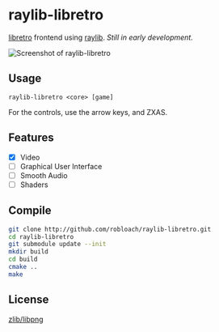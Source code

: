 # raylib-libretro

[libretro](https://www.libretro.com/) frontend using [raylib](https://www.raylib.com). *Still in early development.*

![Screenshot of raylib-libretro](docs/screenshot.png)

## Usage

```
raylib-libretro <core> [game]
```

For the controls, use the arrow keys, and ZXAS.

## Features

- [x] Video
- [ ] Graphical User Interface
- [ ] Smooth Audio
- [ ] Shaders

## Compile

``` sh
git clone http://github.com/robloach/raylib-libretro.git
cd raylib-libretro
git submodule update --init
mkdir build
cd build
cmake ..
make
```

## License

[zlib/libpng](LICENSE)

